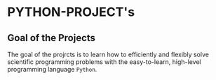 # PYTHON-PROJECT's
## Goal of the Projects
The goal of the projrcts is to learn how to efficiently and flexibly solve scientific
programming problems with the easy-to-learn, high-level programming
language `Python`. 
